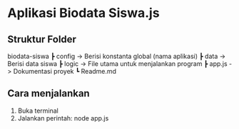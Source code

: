 # Aplikasi Biodata Siswa.js

## Struktur Folder

biodata-siswa
 ┣ config                   -> Berisi konstanta global (nama aplikasi)
 ┣ data                     -> Berisi data siswa
 ┣ logic                    -> File utama untuk menjalankan program
 ┣ app.js                   -> Dokumentasi proyek
 ┗ Readme.md

 ## Cara menjalankan

 1. Buka terminal
 2. Jalankan perintah:
 node app.js
 